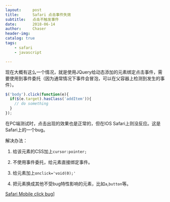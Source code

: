 ```yaml
---
layout:     post
title:      Safari 点击事件失效
subtitle:   点击不触发事件
date:       2018-06-14 
author:     Chaser
header-img: 
catalog: true
tags:
    - safari
    - javascript

---
```


现在大概有这么一个情况，就是使用JQuery给动态添加的元素绑定点击事件，需要使用到事件委托（因为通常情况下事件会冒泡，可以在父容器上检测到发生的事件）。

```javascript
$('body').click(function(e){
  if($(e.target).hasClass('addItem')){
    // do something
  }
});
```

在PC端测试时，点击出现的效果也是正常的，但在IOS Safari上则没反应。这是Safari上的一个bug。

解决办法：

1. 给该元素的CSS加上`cursor:pointer;`

2. 不使用事件委托，给元素直接绑定事件。

3. 给元素加上`onclick='void(0);'`

4. 把元素换成其他不受bug特性影响的元素，比如`a`,`button`等。



[Safari Mobile click bug](https://developer.mozilla.org/en-US/docs/Web/Events/click#Safari_Mobile)]
